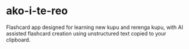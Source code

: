 # ako-i-te-reo
Flashcard app designed for learning new kupu and rerenga kupu, with AI assisted flashcard creation using unstructured text copied to your clipboard.
